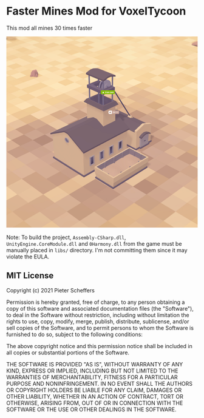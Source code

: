 # Faster Mines Mod for VoxelTycoon

This mod all mines 30 times faster

![preview](preview.png)

Note: To build the project, `Assembly-CSharp.dll`, `UnityEngine.CoreModule.dll` and `0Harmony.dll` from the game must be manually placed in `libs/` directory. I'm not committing them since it may violate the EULA.

## MIT License

Copyright (c) 2021 Pieter Scheffers

Permission is hereby granted, free of charge, to any person obtaining a copy
of this software and associated documentation files (the "Software"), to deal
in the Software without restriction, including without limitation the rights
to use, copy, modify, merge, publish, distribute, sublicense, and/or sell
copies of the Software, and to permit persons to whom the Software is
furnished to do so, subject to the following conditions:

The above copyright notice and this permission notice shall be included in all
copies or substantial portions of the Software.

THE SOFTWARE IS PROVIDED "AS IS", WITHOUT WARRANTY OF ANY KIND, EXPRESS OR
IMPLIED, INCLUDING BUT NOT LIMITED TO THE WARRANTIES OF MERCHANTABILITY,
FITNESS FOR A PARTICULAR PURPOSE AND NONINFRINGEMENT. IN NO EVENT SHALL THE
AUTHORS OR COPYRIGHT HOLDERS BE LIABLE FOR ANY CLAIM, DAMAGES OR OTHER
LIABILITY, WHETHER IN AN ACTION OF CONTRACT, TORT OR OTHERWISE, ARISING FROM,
OUT OF OR IN CONNECTION WITH THE SOFTWARE OR THE USE OR OTHER DEALINGS IN THE
SOFTWARE.
